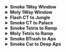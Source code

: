 <details>
  <summary><strong>Smoke 1Way Window</strong></summary>
  <br>
  
  Normal Throw

  <div align="center">
    <img src="img\smoke_1w_window_pos.png" alt="Position" width="33%"/>
    <img src="img\smoke_1w_window_angle.png" alt="Angle" width="33%"/>
    <img src="img\smoke_1w_window_result.png" alt="Result" width="33%"/>
  </div>
  
</details>

<details>
  <summary><strong>Moly 1Way Window</strong></summary>
  <br>
  
  Normal Throw

  <div align="center">
    <img src="img\moly_1w_window_pos.png" alt="Position" width="33%"/>
    <img src="img\moly_1w_window_angle.png" alt="Angle" width="33%"/>
    <img src="img\moly_1w_window_result.png" alt="Result" width="33%"/>
  </div>
  
</details>

<details>
  <summary><strong>Flash CT to Jungle</strong></summary>
  <br>
  
  Normal Throw

  <div align="center">
    <img src="img\flash_ct_jungle_angle.png" alt="Angle" width="45%"/>
    <img src="img\flash_ct_jungle_result.png" alt="Result" width="45%"/>
  </div>
  
</details>

<details>
  <summary><strong>Smoke CT to Palace</strong></summary>
  <br>
  
  Jump Throw

  <div align="center">
    <img src="img\smoke_ct_palace_angle.png" alt="Angle" width="45%"/>
    <img src="img\smoke_ct_palace_result.png" alt="Result" width="45%"/>
  </div>
  
</details>

<details>
  <summary><strong>Smoke Tetris to Ramp</strong></summary>
  <br>
  
  Normal Throw

  <div align="center">
    <img src="img\smoke_tetris_ramp_pos.png" alt="Position" width="33%"/>
    <img src="img\smoke_tetris_ramp_angle.png" alt="Angle" width="33%"/>
    <img src="img\smoke_tetris_ramp_result.png" alt="Result" width="33%"/>
  </div>
  
</details>

<details>
  <summary><strong>Moly Tetris to Ramp</strong></summary>
  <br>
  
  Jump Throw

  <div align="center">
    <img src="img\moly_tetris_ramp_pos.png" alt="Position" width="33%"/>
    <img src="img\moly_tetris_ramp_angle.png" alt="Angle" width="33%"/>
    <img src="img\moly_tetris_ramp_result.png" alt="Result" width="33%"/>
  </div>
  
</details>

<details>
  <summary><strong>Smoke BTrash to Aps</strong></summary>
  <br>
  
  Normal Throw

  <div align="center">
    <img src="img\smoke_btrash_aps_pos.png" alt="Position" width="33%"/>
    <img src="img\smoke_btrash_aps_angle.png" alt="Angle" width="33%"/>
    <img src="img\smoke_btrash_aps_result.png" alt="Result" width="33%"/>
  </div>
  
</details>

<details>
  <summary><strong>Smoke Car to Deep Aps</strong></summary>
  <br>
  
  Running Jump Throw

  <div align="center">
    <img src="img\smoke_car_deep_aps_pos.png" alt="Position" width="45%"/>
    <img src="img\smoke_car_deep_aps_angle.png" alt="Angle" width="45%"/>
    <img src="img\smoke_car_deep_aps_throw.png" alt="Throw" width="45%"/>
    <img src="img\smoke_car_deep_aps_result.png" alt="Result" width="45%"/>
  </div>
  
</details>